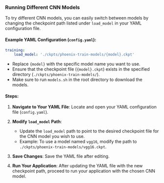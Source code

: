 ### Running Different CNN Models

To try different CNN models, you can easily switch between models by changing the checkpoint path listed under `load_model` in your YAML configuration file.

#### Example YAML Configuration (`config.yaml`):

```yaml
training:
    load_model: './ckpts/phoenix-train-models/{model}.ckpt'
```

- Replace `{model}` with the specific model name you want to use.
- Ensure that the checkpoint file (`{model}.ckpt`) exists in the specified directory (`./ckpts/phoenix-train-models/`). 
- Make sure to run `models.sh` in the root directory to download the models.

#### Steps:

1. **Navigate to Your YAML File**: Locate and open your YAML configuration file (`config.yaml`).

2. **Modify `load_model` Path**:
   - Update the `load_model` path to point to the desired checkpoint file for the CNN model you wish to use.
   - Example: To use a model named `vgg16`, modify the path to `./ckpts/phoenix-train-models/vgg16.ckpt`.

3. **Save Changes**: Save the YAML file after editing.

4. **Run Your Application**: After updating the YAML file with the new checkpoint path, proceed to run your application with the chosen CNN model.
